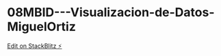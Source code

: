 # 08MBID---Visualizacion-de-Datos-MiguelOrtiz

[Edit on StackBlitz ⚡️](https://stackblitz.com/edit/js-rutzak)
